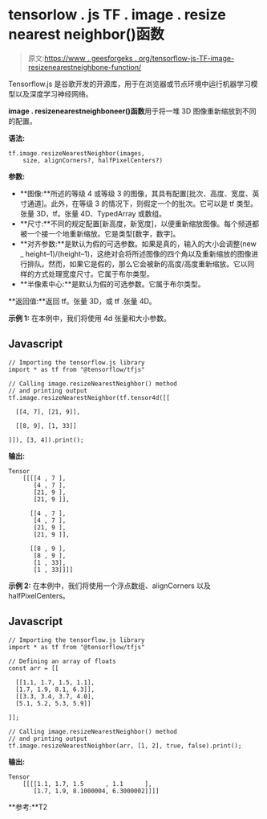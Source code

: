 # tensorlow . js TF . image . resize nearest neighbor()函数

> 原文:[https://www . geesforgeks . org/tensorflow-js-TF-image-resizenearestneighbone-function/](https://www.geeksforgeeks.org/tensorflow-js-tf-image-resizenearestneighbor-function/)

Tensorflow.js 是谷歌开发的开源库，用于在浏览器或节点环境中运行机器学习模型以及深度学习神经网络。

**image . resizenearestneighboneer()函数**用于将一堆 3D 图像重新缩放到不同的配置。

**语法:**

```
tf.image.resizeNearestNeighbor(images, 
    size, alignCorners?, halfPixelCenters?)
```

**参数:**

*   **图像:**所述的等级 4 或等级 3 的图像，其具有配置[批次、高度、宽度、英寸通道]。此外，在等级 3 的情况下，则假定一个的批次。它可以是 tf 类型。张量 3D，tf。张量 4D、TypedArray 或数组。
*   **尺寸:**不同的规定配置[新高度，新宽度]，以便重新缩放图像。每个频道都被一个接一个地重新缩放。它是类型[数字，数字]。
*   **对齐参数:**是默认为假的可选参数。如果是真的，输入的大小会调整(new _ height–1)/(height–1)，这绝对会将所述图像的四个角以及重新缩放的图像进行排队。然而，如果它是假的，那么它会被新的高度/高度重新缩放。它以同样的方式处理宽度尺寸。它属于布尔类型。
*   **半像素中心:**是默认为假的可选参数。它属于布尔类型。

**返回值:**返回 tf。张量 3D，或 tf .张量 4D。

**示例 1:** 在本例中，我们将使用 4d 张量和大小参数。

## Javascript

```
// Importing the tensorflow.js library
import * as tf from "@tensorflow/tfjs"

// Calling image.resizeNearestNeighbor() method
// and printing output
tf.image.resizeNearestNeighbor(tf.tensor4d([[

  [[4, 7], [21, 9]],

  [[8, 9], [1, 33]]

]]), [3, 4]).print();
```

**输出:**

```
Tensor
    [[[[4 , 7 ],
       [4 , 7 ],
       [21, 9 ],
       [21, 9 ]],

      [[4 , 7 ],
       [4 , 7 ],
       [21, 9 ],
       [21, 9 ]],

      [[8 , 9 ],
       [8 , 9 ],
       [1 , 33],
       [1 , 33]]]]
```

**示例 2:** 在本例中，我们将使用一个浮点数组、alignCorners 以及 halfPixelCenters。

## Javascript

```
// Importing the tensorflow.js library
import * as tf from "@tensorflow/tfjs"

// Defining an array of floats
const arr = [[

  [[1.1, 1.7, 1.5, 1.1], 
  [1.7, 1.9, 8.1, 6.3]],
  [[3.3, 3.4, 3.7, 4.0], 
  [5.1, 5.2, 5.3, 5.9]]

]];

// Calling image.resizeNearestNeighbor() method
// and printing output
tf.image.resizeNearestNeighbor(arr, [1, 2], true, false).print();
```

**输出:**

```
Tensor
    [[[[1.1, 1.7, 1.5      , 1.1      ],
       [1.7, 1.9, 8.1000004, 6.3000002]]]]
```

**参考:**T2